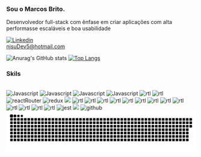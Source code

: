 ### Sou o Marcos Brito.

Desenvolvedor full-stack com ênfase em criar aplicações com alta performasse escaláveis e boa usabilidade 

[![Linkedin](https://img.shields.io/badge/LinkedIn-0077B5?style=for-the-badge&logo=linkedin&logoColor=white)](https://www.linkedin.com/in/marcos-souza-a298a9209/)
<br />
<a>njsuDev5@hotmail.com</a>


![Anurag's GitHub stats](https://github-readme-stats.vercel.app/api?username=marcos2872&show_icons=true&theme=dark)
[![Top Langs](https://github-readme-stats.vercel.app/api/top-langs/?username=marcos2872&show_icons=true&theme=dark)](https://github.com/marcos2872/github-readme-stats)


### Skils

<div style="display: inline_block"><br/>
<img  alt="Javascript" src="https://img.shields.io/badge/JavaScript-F7DF1E?style=for-the-badge&logo=javascript&logoColor=black">
<img  alt="Javascript" src="https://img.shields.io/badge/HTML5-E34F26?style=for-the-badge&logo=html5&logoColor=white">
<img  alt="Javascript" src="https://img.shields.io/badge/CSS3-1572B6?style=for-the-badge&logo=css3&logoColor=white">
<image alineg=center alt="Javascript" src="https://img.shields.io/badge/React-20232A?style=for-the-badge&logo=react&logoColor=61DAFB" />
<img  alt="rtl" src="https://img.shields.io/badge/ESLint-4B3263?style=for-the-badge&logo=eslint&logoColor=white">
<img  alt="rtl" src="https://img.shields.io/badge/React_Native-20232A?style=for-the-badge&logo=react&logoColor=61DAFB">
<img  alt="reactRouter" src="https://img.shields.io/badge/React_Router-CA4245?style=for-the-badge&logo=react-router&logoColor=white">
<img  alt="redux" src="https://img.shields.io/badge/Redux-593D88?style=for-the-badge&logo=redux&logoColor=white">
<image src="https://img.shields.io/badge/Tailwind_CSS-38B2AC?style=for-the-badge&logo=tailwind-css&logoColor=white" />
<img  alt="rtl" src="https://img.shields.io/badge/styled--components-DB7093?style=for-the-badge&logo=styled-components&logoColor=white">
<img  alt="rtl" src="https://img.shields.io/badge/Material--UI-0081CB?style=for-the-badge&logo=material-ui&logoColor=white">
<img  alt="rtl" src="https://img.shields.io/badge/Node.js-43853D?style=for-the-badge&logo=node.js&logoColor=white">
<img  alt="rtl" src="https://img.shields.io/badge/Express.js-404D59?style=for-the-badge">
<img  alt="rtl" src="https://img.shields.io/badge/json%20web%20tokens-323330?style=for-the-badge&logo=json-web-tokens&logoColor=pink">
<img  alt="rtl" src="https://img.shields.io/badge/TypeScript-007ACC?style=for-the-badge&logo=typescript&logoColor=white">
<img  alt="rtl" src="https://img.shields.io/badge/MySQL-005C84?style=for-the-badge&logo=mysql&logoColor=white">
<img  alt="rtl" src="https://img.shields.io/badge/sequelize-323330?style=for-the-badge&logo=sequelize&logoColor=blue">
<img  alt="rtl" src="https://img.shields.io/badge/MongoDB-4EA94B?style=for-the-badge&logo=mongodb&logoColor=white">
<img  alt="rtl" src="https://img.shields.io/badge/docker-%230db7ed.svg?style=for-the-badge&logo=docker&logoColor=white">
<img  alt="rtl" src="https://img.shields.io/badge/testing%20library-323330?style=for-the-badge&logo=testing-library&logoColor=red">
<img  alt="rtl" src="https://img.shields.io/badge/mocha.js-323330?style=for-the-badge&logo=mocha&logoColor=Brown">
<img  alt="rtl" src="https://img.shields.io/badge/chai.js-323330?style=for-the-badge&logo=chai&logoColor=red">
<img  alt="jest" src="https://img.shields.io/badge/Jest-323330?style=for-the-badge&logo=Jest&logoColor=white">
<image src="https://img.shields.io/badge/Linux-FCC624?style=for-the-badge&logo=linux&logoColor=black" />
<img  alt="github" src="https://img.shields.io/badge/GitHub-100000?style=for-the-badge&logo=github&logoColor=white">
 
</div>
 
<picture>
  <source media="(prefers-color-scheme: dark)" srcset="https://raw.githubusercontent.com/marcos2872/marcos2872/output/github-contribution-grid-snake-dark.svg">
  <source media="(prefers-color-scheme: light)" srcset="https://raw.githubusercontent.com/marcos2872/marcos2872/output/github-contribution-grid-snake.svg">
  <img alt="github contribution grid snake animation" src="https://raw.githubusercontent.com/marcos2872/marcos2872/output/github-contribution-grid-snake.svg">
</picture>

